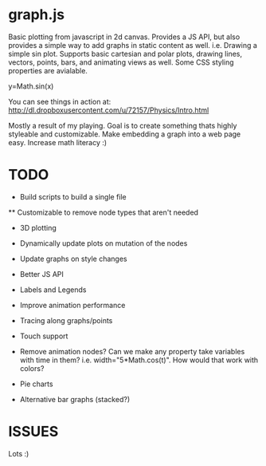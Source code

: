 graph.js
========

Basic plotting from javascript in 2d canvas. Provides a JS API, but also provides a simple way to add graphs in static content as well. i.e. Drawing a simple sin plot. Supports basic cartesian and polar plots, drawing lines, vectors, points, bars, and animating views as well. Some CSS styling properties are avialable.

<graph>
	<function>y=Math.sin(x)</function>
</graph>

You can see things in action at:
http://dl.dropboxusercontent.com/u/72157/Physics/Intro.html

Mostly a result of my playing. Goal is to create something thats highly styleable and customizable. Make embedding a graph into a web page easy. Increase math literacy :)

TODO
===================
* Build scripts to build a single file

** Customizable to remove node types that aren't needed

* 3D plotting

* Dynamically update plots on mutation of the nodes

* Update graphs on style changes

* Better JS API

* Labels and Legends

* Improve animation performance

* Tracing along graphs/points

* Touch support

* Remove animation nodes? Can we make any property take variables with time in them? i.e. width="5*Math.cos(t)". How would that work with colors?

* Pie charts

* Alternative bar graphs (stacked?)


ISSUES
===================
Lots :)

